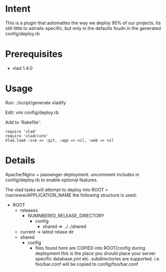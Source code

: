 # Intent

This is a plugin that automattes the way we deploy 95% of our projects.
Its still little to astrails-specific, but only in the defaults foudn
in the generated config/deploy.rb

# Prerequisites

* vlad 1.4.0

# Usage

Run:
    ./script/generate vladify

Edit:
	vim config/deploy.rb

Add to 'Rakefile':

    require 'vlad'
	require 'vlad/core'
	Vlad.load :scm => :git, :app => nil, :web => nil

# Details

Apache/Nginx + passenger deployment.
uncomment includes in config/deploy.rb to enable optional features.

The vlad tasks will attempt to deploy into ROOT = /var/www/APPLICATION_NAME
the following structure is used:

- ROOT
  - releases
    - NUMNBERED_RELEASE_DIRECTORY
      - config
        - shared => ../../shared
  - current -> latest relase dir
  - shared
    - config
      - files found here are COPIED into ROOT/config during deployment
        this is the place you should place your server specific database.yml etc.
        subdirectories are supported. i.e. foo/bar.conf will be copied to config/foo/bar.conf
    
